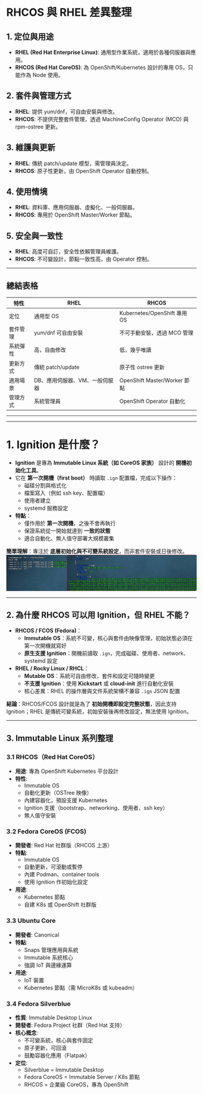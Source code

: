 # RHCOS 與 RHEL 差異整理

## 1. 定位與用途
- **RHEL (Red Hat Enterprise Linux)**: 通用型作業系統，適用於各種伺服器與應用。
- **RHCOS (Red Hat CoreOS)**: 為 OpenShift/Kubernetes 設計的專用 OS，只能作為 Node 使用。

## 2. 套件與管理方式
- **RHEL**: 提供 yum/dnf，可自由安裝與修改。
- **RHCOS**: 不提供完整套件管理，透過 MachineConfig Operator (MCO) 與 rpm-ostree 更新。

## 3. 維護與更新
- **RHEL**: 傳統 patch/update 模型，需管理員決定。
- **RHCOS**: 原子性更新，由 OpenShift Operator 自動控制。

## 4. 使用情境
- **RHEL**: 資料庫、應用伺服器、虛擬化、一般伺服器。
- **RHCOS**: 專用於 OpenShift Master/Worker 節點。

## 5. 安全與一致性
- **RHEL**: 高度可自訂，安全性依賴管理員維護。
- **RHCOS**: 不可變設計，節點一致性高，由 Operator 控制。

---

## 總結表格

| 特性          | **RHEL** | **RHCOS** |
|---------------|----------|-----------|
| 定位          | 通用型 OS | Kubernetes/OpenShift 專用 OS |
| 套件管理      | yum/dnf 可自由安裝 | 不可手動安裝，透過 MCO 管理 |
| 系統彈性      | 高，自由修改 | 低，幾乎唯讀 |
| 更新方式      | 傳統 patch/update | 原子性 ostree 更新 |
| 適用場景      | DB、應用伺服器、VM、一般伺服器 | OpenShift Master/Worker 節點 |
| 管理方式      | 系統管理員 | OpenShift Operator 自動化 |
---


---
# 1. Ignition 是什麼？
- **Ignition** 是專為 **Immutable Linux 系統（如 CoreOS 家族）** 設計的 **開機初始化工具**。  
- 它在 **第一次開機（first boot）** 時讀取 `.ign` 配置檔，完成以下操作：
  - 磁碟分割與格式化  
  - 檔案寫入（例如 ssh key、配置檔）  
  - 使用者建立  
  - systemd 服務設定  
- **特點**：
  - 僅作用於 **第一次開機**，之後不會再執行  
  - 保證系統從一開始就達到 **一致的狀態**  
  - 適合自動化、無人值守部署大規模叢集  

**簡單理解**：專注於 **底層初始化與不可變系統設定**，而非套件安裝或日後修改。
![Ignition檔案.png](image/運維知識/Ignition檔案.png "Ignition檔案.png")

---

## 2. 為什麼 RHCOS 可以用 Ignition，但 RHEL 不能？
- **RHCOS / FCOS (Fedora)**：
  - **Immutable OS**：系統不可變，核心與套件由映像管理，初始狀態必須在第一次開機就寫好  
  - **原生支援 Ignition**：開機前讀取 `.ign`，完成磁碟、使用者、network、systemd 設定  
- **RHEL / Rocky Linux / RHCL**：
  - **Mutable OS**：系統可自由修改，套件和設定可隨時變更  
  - **不支援 Ignition**：使用 **Kickstart** 或 **cloud-init** 進行自動化安裝  
  - 核心差異：RHEL 的操作層與文件系統架構不兼容 `.ign` JSON 配置  

**結論**：RHCOS/FCOS 設計就是為了 **初始開機即設定完整狀態**，因此支持 Ignition；RHEL 是傳統可變系統，初始安裝後再修改設定，無法使用 Ignition。

---

## 3. Immutable Linux 系列整理

### 3.1 RHCOS（Red Hat CoreOS）
- **用途**: 專為 OpenShift Kubernetes 平台設計  
- **特性**:
  - Immutable OS  
  - 自動化更新（OSTree 映像）  
  - 內建容器化，預設支援 Kubernetes  
  - Ignition 支援（bootstrap、networking、使用者、ssh key）  
  - 無人值守安裝  

### 3.2 Fedora CoreOS (FCOS)
- **開發者**: Red Hat 社群版（RHCOS 上游）  
- **特點**:
  - Immutable OS  
  - 自動更新，可滾動或暫停  
  - 內建 Podman、container tools  
  - 使用 Ignition 作初始化設定  
- **用途**:
  - Kubernetes 節點  
  - 自建 K8s 或 OpenShift 社群版  



### 3.3 Ubuntu Core
- **開發者**: Canonical  
- **特點**:
  - Snaps 管理應用與系統  
  - Immutable 系統核心  
  - 強調 IoT 與邊緣運算  
- **用途**:
  - IoT 裝置  
  - Kubernetes 節點（需 MicroK8s 或 kubeadm）  

### 3.4 Fedora Silverblue
- **性質**: Immutable Desktop Linux  
- **開發者**: Fedora Project 社群（Red Hat 支持）  
- **核心概念**:
  - 不可變系統，核心與套件固定  
  - 原子更新，可回滾  
  - 鼓勵容器化應用（Flatpak）  
- **定位**:
  - Silverblue = Immutable Desktop  
  - Fedora CoreOS = Immutable Server / K8s 節點  
  - RHCOS = 企業級 CoreOS，專為 OpenShift  